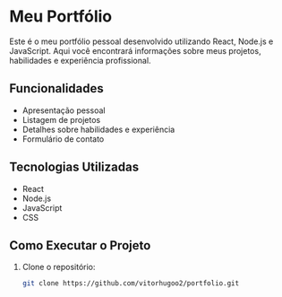 # Meu Portfólio

Este é o meu portfólio pessoal desenvolvido utilizando React, Node.js e JavaScript. Aqui você encontrará informações sobre meus projetos, habilidades e experiência profissional.

## Funcionalidades

- Apresentação pessoal
- Listagem de projetos
- Detalhes sobre habilidades e experiência
- Formulário de contato

## Tecnologias Utilizadas

- React
- Node.js
- JavaScript
- CSS

## Como Executar o Projeto

1. Clone o repositório:
   ```sh
   git clone https://github.com/vitorhugoo2/portfolio.git
